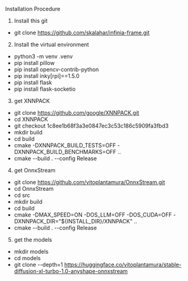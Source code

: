 Installation Procedure


1. Install this git
  - git clone https://github.com/skalahar/infinia-frame.git


2. Install the virtual environment
  - python3 -m venv .venv
  - pip install pillow
  - pip install opencv-contrib-python
  - pip install inky[rpi]==1.5.0
  - pip install flask
  - pip install flask-socketio


3. get XNNPACK 
  - git clone https://github.com/google/XNNPACK.git
  - cd XNNPACK
  - git checkout 1c8ee1b68f3a3e0847ec3c53c186c5909fa3fbd3
  - mkdir build
  - cd build
  - cmake -DXNNPACK_BUILD_TESTS=OFF -DXNNPACK_BUILD_BENCHMARKS=OFF ..
  - cmake --build . --config Release

 
4. get OnnxStream
  - git clone https://github.com/vitoplantamura/OnnxStream.git
  - cd OnnxStream
  - cd src
  - mkdir build
  - cd build
  - cmake -DMAX_SPEED=ON -DOS_LLM=OFF -DOS_CUDA=OFF -DXNNPACK_DIR="${INSTALL_DIR}/XNNPACK" ..
  - cmake --build . --config Release


5. get the models
  - mkdir models
  - cd models
  - git clone --depth=1 https://huggingface.co/vitoplantamura/stable-diffusion-xl-turbo-1.0-anyshape-onnxstream
